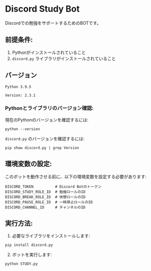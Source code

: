 # Discord Study Bot

Discordでの勉強をサポートするためのBOTです。

## 前提条件:

1. Pythonがインストールされていること
2. `discord.py` ライブラリがインストールされていること

## バージョン 
```
Python 3.9.5
```
```
Version: 2.3.1
```

### Pythonとライブラリのバージョン確認:

現在のPythonのバージョンを確認するには:

```
python --version
```

`discord.py` のバージョンを確認するには:

```
pip show discord.py | grep Version
```

## 環境変数の設定:

このボットを動作させる前に、以下の環境変数を設定する必要があります:

```
DISCORD_TOKEN          # Discord Botのトークン
DISCORD_STUDY_ROLE_ID  # 勉強ロールのID
DISCORD_BREAK_ROLE_ID  # 休憩ロールのID
DISCORD_PAUSE_ROLE_ID  # 一時停止ロールのID
DISCORD_CHANNEL_ID     # チャンネルのID
```

## 実行方法:

1. 必要なライブラリをインストールします:

```
pip install discord.py
```

2. ボットを実行します:

```
python STUDY.py
```

